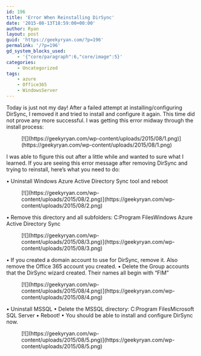 ```yaml
---
id: 196
title: 'Error When Reinstalling DirSync'
date: '2015-08-13T18:59:00+00:00'
author: Ryan
layout: post
guid: 'https://geekyryan.com/?p=196'
permalink: '/?p=196'
gd_system_blocks_used:
    - '{"core/paragraph":6,"core/image":5}'
categories:
    - Uncategorized
tags:
    - azure
    - Office365
    - WindowsServer
---
```


Today is just not my day! After a failed attempt at installing/configuring DirSync, I removed it and tried to install and configure it again. This time did not prove any more successful. I was getting this error midway through the install process:

<figure class="wp-block-image">[![](https://geekyryan.com/wp-content/uploads/2015/08/1.png)](https://geekyryan.com/wp-content/uploads/2015/08/1.png)</figure>I was able to figure this out after a little while and wanted to sure what I learned. If you are seeing this error message after removing DirSync and trying to reinstall, here’s what you need to do:

• Uninstall Windows Azure Active Directory Sync tool and reboot

<figure class="wp-block-image">[![](https://geekyryan.com/wp-content/uploads/2015/08/2.png)](https://geekyryan.com/wp-content/uploads/2015/08/2.png)</figure>• Remove this directory and all subfolders: C:Program FilesWindows Azure Active Directory Sync

<figure class="wp-block-image">[![](https://geekyryan.com/wp-content/uploads/2015/08/3.png)](https://geekyryan.com/wp-content/uploads/2015/08/3.png)</figure>• If you created a domain account to use for DirSync, remove it. Also remove the Office 365 account you created.  
• Delete the Group accounts that the DirSync wizard created. Their names all begin with “FIM”

<figure class="wp-block-image">[![](https://geekyryan.com/wp-content/uploads/2015/08/4.png)](https://geekyryan.com/wp-content/uploads/2015/08/4.png)</figure>• Uninstall MSSQL  
• Delete the MSSQL directory: C:Program FilesMicrosoft SQL Server  
• Reboot!  
• You should be able to install and configure DirSync now.

<figure class="wp-block-image">[![](https://geekyryan.com/wp-content/uploads/2015/08/5.png)](https://geekyryan.com/wp-content/uploads/2015/08/5.png)</figure>